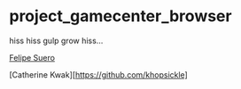 project_gamecenter_browser
==========================

hiss hiss gulp grow hiss...

[Felipe Suero](https://github.com/thecog19)

[Catherine Kwak][https://github.com/khopsickle]
